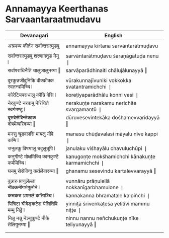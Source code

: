 # Annamayya Keerthanas Sarvaantaraatmudavu

| Devanagari | English |
| ------ | ------ |
|  |  |
| अन्नमय्य कीर्तन सर्वान्तरात्मुडवु   | annamayya kīrtana sarvāntarātmuḍavu   |
|  |  |
| सर्वान्तरात्मुडवु शरणागतुड नेनु ❘   | sarvāntarātmuḍavu śaraṇāgatuḍa nenu ❘   |
| सर्वापराधिनैति चालुजालुनय्या ‖   | sarvāparādhinaiti chālujālunayyā ‖   |
|  |  |
| वूरकुन्नजीवुनिकि वॊक्कॊक्क स्वतन्त्रमिच्चि ❘   | vūrakunnajīvuniki vokkokka svatantramichchi ❘   |
| कोरेटियपराधालु कॊन्नि वेसि ❘   | koreṭiyaparādhālu konni vesi ❘   |
| नेरकुण्टे नरकमु नेरिचिते स्वर्गमण्टू ❘   | nerakuṇṭe narakamu nerichite svargamaṇṭū ❘   |
| दूरुवेसेविन्तेकाक दोषमॆव्वरिदय्या ‖   | dūruvesevintekāka dośhamevvaridayyā ‖   |
|  |  |
| मनसु चूडवलसि मायलु नीवे कप्पि ❘   | manasu chūḍavalasi māyalu nīve kappi ❘   |
| जनुलकु विषयालु चवुलुचूपि ❘   | janulaku viśhayālu chavuluchūpi ❘   |
| कनुगॊण्टे मोक्षमिच्चि कानकुण्टॆ कर्ममिच्चि ❘   | kanugoṇṭe mokśhamichchi kānakuṇṭe karmamichchi ❘   |
| घनमु सेसेविन्दु कर्तलॆव्वरय्या ‖   | ghanamu sesevindu kartalevvarayyā ‖   |
|  |  |
| वुन्नारु प्राणुलॆल्ला नॊक्कनीगर्भमुलोने ❘   | vunnāru prāṇulellā nokkanīgarbhamulone ❘   |
| कन्नकन्न भ्रमतले कल्पिञ्चि ❘   | kannakanna bhramatale kalpiñchi ❘   |
| यिन्निटा श्रीवेङ्कटेश येलितिवि मम्मु निट्टॆ ❘   | yinniṭā śrīveṅkaṭeśa yelitivi mammu niṭṭe ❘   |
| निन्नु नन्नु नॆञ्चुकुण्टे नीके तॆलियुनय्या ‖   | ninnu nannu neñchukuṇṭe nīke teliyunayyā ‖   |
|  |  |
|  |  |

